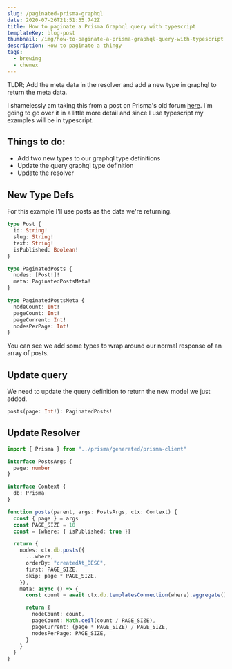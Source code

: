 ```yaml
---
slug: /paginated-prisma-graphql
date: 2020-07-26T21:51:35.742Z
title: How to paginate a Prisma Graphql query with typescript
templateKey: blog-post
thumbnail: /img/how-to-paginate-a-prisma-graphql-query-with-typescript.png
description: How to paginate a thingy
tags:
  - brewing
  - chemex
---
```


TLDR; Add the meta data in the resolver and add a new type in graphql to return the meta data.

I shamelessly am taking this from a post on Prisma's old forum [here](https://v1.prisma.io/forum/t/adding-pagination-to-lists-on-objects/4354/2). I'm going to go over it in a little more detail and since I use typescript my examples will be in typescript.

## Things to do:

- Add two new types to our graphql type definitions
- Update the query graphql type definition
- Update the resolver

## New Type Defs

For this example I'll use posts as the data we're returning.

```graphql
type Post {
  id: String!
  slug: String!
  text: String!
  isPublished: Boolean!
}

type PaginatedPosts {
  nodes: [Post!]!
  meta: PaginatedPostsMeta!
}

type PaginatedPostsMeta {
  nodeCount: Int!
  pageCount: Int!
  pageCurrent: Int!
  nodesPerPage: Int!
}
```

You can see we add some types to wrap around our normal response of an array of posts.

## Update query

We need to update the query definition to return the new model we just added.

```graphql
posts(page: Int!): PaginatedPosts!
```

## Update Resolver

```typescript
import { Prisma } from "../prisma/generated/prisma-client"

interface PostsArgs {
  page: number
}

interface Context {
  db: Prisma
}

function posts(parent, args: PostsArgs, ctx: Context) {
  const { page } = args
  const PAGE_SIZE = 10
  const = {where: { isPublished: true }}

  return {
    nodes: ctx.db.posts({
      ...where,
      orderBy: "createdAt_DESC",
      first: PAGE_SIZE,
      skip: page * PAGE_SIZE,
    }),
    meta: async () => {
      const count = await ctx.db.templatesConnection(where).aggregate().count()

      return {
        nodeCount: count,
        pageCount: Math.ceil(count / PAGE_SIZE),
        pageCurrent: (page * PAGE_SIZE) / PAGE_SIZE,
        nodesPerPage: PAGE_SIZE,
      }
    }
  }
}
```
